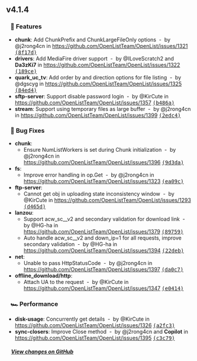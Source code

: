 ## v4.1.4

### &nbsp;&nbsp;&nbsp;🚀 Features

- **chunk**: Add ChunkPrefix and ChunkLargeFileOnly options &nbsp;-&nbsp; by @j2rong4cn in https://github.com/OpenListTeam/OpenList/issues/1321 [<samp>(8f17d)</samp>](https://github.com/OpenListTeam/OpenList/commit/8f17d35e)
- **drivers**: Add MediaFire driver support &nbsp;-&nbsp; by @ILoveScratch2 and **Da3zKi7** in https://github.com/OpenListTeam/OpenList/issues/1322 [<samp>(189ce)</samp>](https://github.com/OpenListTeam/OpenList/commit/189cebe4)
- **quark_uc_tv**: Add order by and direction options for file listing &nbsp;-&nbsp; by @dgscyg in https://github.com/OpenListTeam/OpenList/issues/1325 [<samp>(84ed4)</samp>](https://github.com/OpenListTeam/OpenList/commit/84ed4879)
- **sftp-server**: Support disable password login &nbsp;-&nbsp; by @KirCute in https://github.com/OpenListTeam/OpenList/issues/1357 [<samp>(b486a)</samp>](https://github.com/OpenListTeam/OpenList/commit/b486af00)
- **stream**: Support using temporary files as large buffer &nbsp;-&nbsp; by @j2rong4cn in https://github.com/OpenListTeam/OpenList/issues/1399 [<samp>(2edc4)</samp>](https://github.com/OpenListTeam/OpenList/commit/2edc446c)

### &nbsp;&nbsp;&nbsp;🐞 Bug Fixes

- **chunk**:
  - Ensure NumListWorkers is set during Chunk initialization &nbsp;-&nbsp; by @j2rong4cn in https://github.com/OpenListTeam/OpenList/issues/1396 [<samp>(9d3da)</samp>](https://github.com/OpenListTeam/OpenList/commit/9d3da44a)
- **fs**:
  - Improve error handling in op.Get &nbsp;-&nbsp; by @j2rong4cn in https://github.com/OpenListTeam/OpenList/issues/1323 [<samp>(ea09c)</samp>](https://github.com/OpenListTeam/OpenList/commit/ea09ce4b)
- **ftp-server**:
  - Cannot get obj in uploading state inconsistency window &nbsp;-&nbsp; by @KirCute in https://github.com/OpenListTeam/OpenList/issues/1293 [<samp>(d465d)</samp>](https://github.com/OpenListTeam/OpenList/commit/d465da43)
- **lanzou**:
  - Support acw_sc__v2 and secondary validation for download link &nbsp;-&nbsp; by @HG-ha in https://github.com/OpenListTeam/OpenList/issues/1379 [<samp>(89759)</samp>](https://github.com/OpenListTeam/OpenList/commit/89759b6e)
  - Auto handle acw_sc__v2 and down_ip=1 for all requests, improve secondary validation &nbsp;-&nbsp; by @HG-ha in https://github.com/OpenListTeam/OpenList/issues/1394 [<samp>(22deb)</samp>](https://github.com/OpenListTeam/OpenList/commit/22deb4df)
- **net**:
  - Unable to pass HttpStatusCode &nbsp;-&nbsp; by @j2rong4cn in https://github.com/OpenListTeam/OpenList/issues/1397 [<samp>(da0c7)</samp>](https://github.com/OpenListTeam/OpenList/commit/da0c734a)
- **offline_download/http**:
  - Attach UA to the request &nbsp;-&nbsp; by @KirCute in https://github.com/OpenListTeam/OpenList/issues/1347 [<samp>(e0414)</samp>](https://github.com/OpenListTeam/OpenList/commit/e0414e71)

### &nbsp;&nbsp;&nbsp;🏎 Performance

- **disk-usage**: Concurrently get details &nbsp;-&nbsp; by @KirCute in https://github.com/OpenListTeam/OpenList/issues/1326 [<samp>(a2fc3)</samp>](https://github.com/OpenListTeam/OpenList/commit/a2fc38be)
- **sync-closers**: Improve Close method &nbsp;-&nbsp; by @j2rong4cn and **Copilot** in https://github.com/OpenListTeam/OpenList/issues/1395 [<samp>(c3c79)</samp>](https://github.com/OpenListTeam/OpenList/commit/c3c7983f)

##### &nbsp;&nbsp;&nbsp;&nbsp;[View changes on GitHub](https://github.com/OpenListTeam/OpenList/compare/v4.1.3...v4.1.4)



